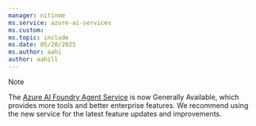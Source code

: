 ```yaml
---
manager: nitinme
ms.service: azure-ai-services
ms.custom:
ms.topic: include
ms.date: 05/20/2025
ms.author: aahi
author: aahill
---
```


> [!NOTE]
> The [Azure AI Foundry Agent Service](../../agents/overview.md) is now Generally Available, which provides more tools and better enterprise features. We recommend using the new service for the latest feature updates and improvements.